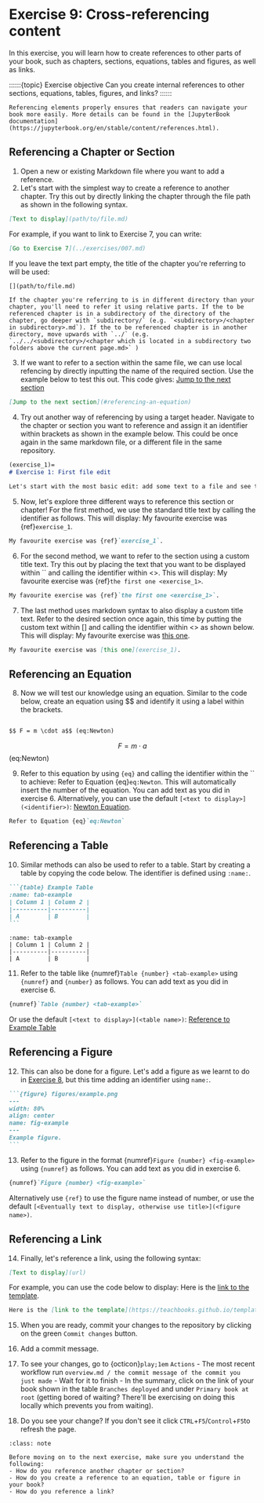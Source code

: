 # Exercise 9: Cross-referencing content

In this exercise, you will learn how to create references to other parts of your book, such as chapters, sections, equations, tables and figures, as well as links.

::::::{topic} Exercise objective
Can you create internal references to other sections, equations, tables, figures, and links?
::::::

```{tip}
Referencing elements properly ensures that readers can navigate your book more easily. More details can be found in the [JupyterBook documentation](https://jupyterbook.org/en/stable/content/references.html).
```

## Referencing a Chapter or Section

1. Open a new or existing Markdown file where you want to add a reference.
2. Let's start with the simplest way to create a reference to another chapter. Try this out by directly linking the chapter through the file path as shown in the following syntax. 

```md
[Text to display](path/to/file.md)
```

For example, if you want to link to Exercise 7, you can write:

```md
[Go to Exercise 7](../exercises/007.md)
```

If you leave the text part empty, the title of the chapter you're referring to will be used:

```md
[](path/to/file.md)
```

```{tip}
If the chapter you're referring to is in different directory than your chapter, you'll need to refer it using relative parts. If the to be referenced chapter is in a subdirectory of the directory of the chapter, go deeper with `subdirectory/` (e.g. `<subdirectory>/<chapter in subdirectory>.md`). If the to be referenced chapter is in another directory, move upwards with `../` (e.g. `../../<subdirectory>/<chapter which is located in a subdirectory two folders above the current page.md>` )
```

3. If we want to refer to a section within the same file, we can use local refencing by directly inputting the name of the required section. Use the example below to test this out. This code gives: [Jump to the next section](#referencing-an-equation)

```md
[Jump to the next section](#referencing-an-equation)
```

4. Try out another way of referencing by using a target header. Navigate to the chapter or section you want to reference and assign it an identifier within brackets as shown in the example below. This could be once again in the same markdown file, or a different file in the same repository.

```md
(exercise_1)=
# Exercise 1: First file edit

Let's start with the most basic edit: add some text to a file and see that the website is updated...
```
5. Now, let's explore three different ways to reference this section or chapter! For the first method, we use the standard title text by calling the identifier as follows. This will display: My favourite exercise was {ref}`exercise_1`.

```md
My favourite exercise was {ref}`exercise_1`.
```


6. For the second method, we want to refer to the section using a custom title text. Try this out by placing the text that you want to be displayed within `` and calling the identifier within <>. 
This will display: My favourite exercise was {ref}`the first one <exercise_1>`.

```md
My favourite exercise was {ref}`the first one <exercise_1>`.
```


7. The last method uses markdown syntax to also display a custom title text. Refer to the desired section once again, this time by putting the custom text within [] and calling the identifier within <> as shown below. This will display: My favourite exercise was [this one](exercise_1).


```md
My favourite exercise was [this one](exercise_1).
```


## Referencing an Equation

8. Now we will test our knowledge using an equation. Similar to the code below, create an equation using $$ and identify it using a label within the brackets.


```md

$$ F = m \cdot a$$ (eq:Newton)

```

 $$ F = m \cdot a$$ (eq:Newton)

9. Refer to this equation by using `{eq}` and calling the identifier within the `` to achieve: Refer to Equation {eq}`eq:Newton`. This will automatically insert the number of the equation. You can add text as you did in exercise 6. Alternatively, you can use the default `[<text to display>](<identifier>)`: [Newton Equation](eq:Newton).

```md
Refer to Equation {eq}`eq:Newton`
```


## Referencing a Table

10. Similar methods can also be used to refer to a table. Start by creating a table by copying the code below. The identifier is defined using `:name:`.

````md
```{table} Example Table
:name: tab-example
| Column 1 | Column 2 |
|----------|----------|
| A        | B        |
```
````


```{table} Example Table
:name: tab-example
| Column 1 | Column 2 |
|----------|----------|
| A        | B        |
```

11. Refer to the table like {numref}`Table {number} <tab-example>` using `{numref}` and `{number}` as follows. You can add text as you did in exercise 6.


```md
{numref}`Table {number} <tab-example>`
```
  
Or use the default `[<text to display>](<table name>)`: [Reference to Example Table](tab-example)

## Referencing a Figure

12. This can also be done for a figure. Let's add a figure as we learnt to do in [Exercise 8](008.md), but this time adding an identifier using `name:`.

````md
```{figure} figures/example.png
---
width: 80%
align: center
name: fig-example
---
Example figure.
```
````


13. Refer to the figure in the format {numref}`Figure {number} <fig-example>` using `{numref}` as follows. You can add text as you did in exercise 6.

```md
{numref}`Figure {number} <fig-example>`
```

Alternatively use `{ref}` to use the figure name instead of number, or use the default `[<Eventually text to display, otherwise use title>](<figure name>)`.


## Referencing a Link

14. Finally, let's reference a link, using the following syntax:

```md
[Text to display](url)
```
For example, you can use the code below to display: Here is the [link to the template](https://teachbooks.github.io/template/).


```md
Here is the [link to the template](https://teachbooks.github.io/template/).
```


15. When you are ready, commit your changes to the repository by clicking on the green `Commit changes` button.

16. Add a commit message.

17. To see your changes, go to {octicon}`play;1em` `Actions` - The most recent workflow run `overview.md / the commit message of the commit you just made` - Wait for it to finish - In the summary, click on the link of your book shown in the table `Branches deployed` and under `Primary book at root` (getting bored of waiting? There'll be exercising on doing this locally which prevents you from waiting).
18. Do you see your change? If you don't see it click `CTRL`+`F5`/`Control`+`F5`to refresh the page.


```{admonition} Check your understanding
:class: note

Before moving on to the next exercise, make sure you understand the following:
- How do you reference another chapter or section?
- How do you create a reference to an equation, table or figure in your book?
- How do you reference a link?
```